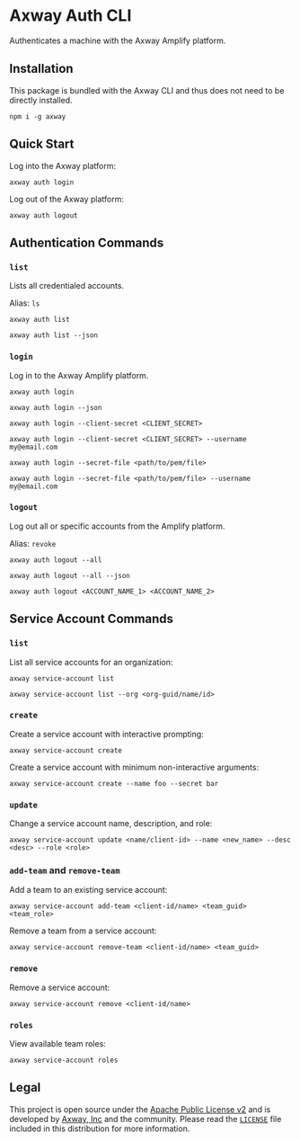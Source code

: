# Axway Auth CLI

Authenticates a machine with the Axway Amplify platform.

## Installation

This package is bundled with the Axway CLI and thus does not need to be directly installed.

	npm i -g axway

## Quick Start

Log into the Axway platform:

	axway auth login

Log out of the Axway platform:

	axway auth logout

## Authentication Commands

### `list`

Lists all credentialed accounts.

Alias: `ls`

```
axway auth list

axway auth list --json
```

### `login`

Log in to the Axway Amplify platform.

```
axway auth login

axway auth login --json

axway auth login --client-secret <CLIENT_SECRET>

axway auth login --client-secret <CLIENT_SECRET> --username my@email.com

axway auth login --secret-file <path/to/pem/file>

axway auth login --secret-file <path/to/pem/file> --username my@email.com
```

### `logout`

Log out all or specific accounts from the Amplify platform.

Alias: `revoke`

```
axway auth logout --all

axway auth logout --all --json

axway auth logout <ACCOUNT_NAME_1> <ACCOUNT_NAME_2>
```

## Service Account Commands

### `list`

List all service accounts for an organization:

```
axway service-account list

axway service-account list --org <org-guid/name/id>
```

### `create`

Create a service account with interactive prompting:

```
axway service-account create
```

Create a service account with minimum non-interactive arguments:

```
axway service-account create --name foo --secret bar
```

### `update`

Change a service account name, description, and role:

```
axway service-account update <name/client-id> --name <new_name> --desc <desc> --role <role>
```

### `add-team` and `remove-team`

Add a team to an existing service account:

```
axway service-account add-team <client-id/name> <team_guid> <team_role>
```

Remove a team from a service account:

```
axway service-account remove-team <client-id/name> <team_guid>
```

### `remove`

Remove a service account:

```
axway service-account remove <client-id/name>
```

### `roles`

View available team roles:

```
axway service-account roles
```

## Legal

This project is open source under the [Apache Public License v2][1] and is developed by
[Axway, Inc](http://www.axway.com/) and the community. Please read the [`LICENSE`][1] file included
in this distribution for more information.

[1]: https://github.com/appcelerator/amplify-tooling/blob/master/packages/amplify-cli-auth/LICENSE
